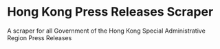 # Hong Kong Press Releases Scraper
A scraper for all Government of the Hong Kong Special Administrative Region Press Releases
